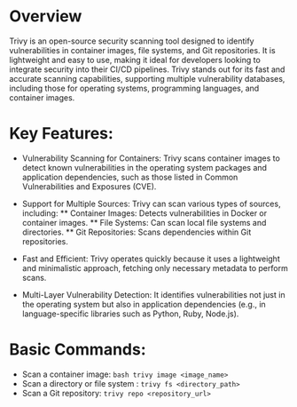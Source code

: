 # Overview
Trivy is an open-source security scanning tool designed to identify vulnerabilities in container images, file systems, and Git repositories. It is lightweight and easy to use, making it ideal for developers looking to integrate security into their CI/CD pipelines. Trivy stands out for its fast and accurate scanning capabilities, supporting multiple vulnerability databases, including those for operating systems, programming languages, and container images.

# Key Features:

* Vulnerability Scanning for Containers: Trivy scans container images to detect known vulnerabilities in the operating system packages and application dependencies, such as those listed in Common Vulnerabilities and Exposures (CVE).
  
* Support for Multiple Sources: Trivy can scan various types of sources, including:
** Container Images: Detects vulnerabilities in Docker or container images.
** File Systems: Can scan local file systems and directories.
** Git Repositories: Scans dependencies within Git repositories.

* Fast and Efficient: Trivy operates quickly because it uses a lightweight and minimalistic approach, fetching only necessary metadata to perform scans.

* Multi-Layer Vulnerability Detection: It identifies vulnerabilities not just in the operating system but also in application dependencies (e.g., in language-specific libraries such as Python, Ruby, Node.js).



# Basic Commands:

* Scan a container image: ```bash trivy image <image_name> ```
* Scan a directory or file system : ``` trivy fs <directory_path> ```
* Scan a Git repository: ``` trivy repo <repository_url> ```

  
